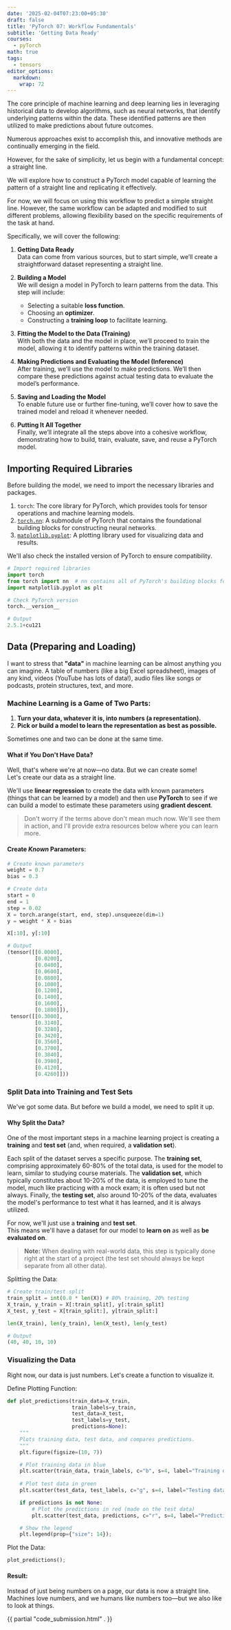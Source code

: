 ```yaml
---
date: '2025-02-04T07:23:00+05:30'
draft: false
title: 'PyTorch 07: Workflow Fundamentals'
subtitle: 'Getting Data Ready'
courses:
  - pyTorch
math: true
tags:
  - tensors
editor_options: 
  markdown: 
    wrap: 72
---
```


The core principle of machine learning and deep learning lies in leveraging historical data to develop algorithms, such as neural networks, that identify underlying patterns within the data. These identified patterns are then utilized to make predictions about future outcomes.

Numerous approaches exist to accomplish this, and innovative methods are continually emerging in the field.

However, for the sake of simplicity, let us begin with a fundamental concept: a straight line.

We will explore how to construct a PyTorch model capable of learning the pattern of a straight line and replicating it effectively.

For now, we will focus on using this workflow to predict a simple straight line. However, the same workflow can be adapted and modified to suit different problems, allowing flexibility based on the specific requirements of the task at hand.

Specifically, we will cover the following:

1. **Getting Data Ready**  
   Data can come from various sources, but to start simple, we’ll create a straightforward dataset representing a straight line.

2. **Building a Model**  
   We will design a model in PyTorch to learn patterns from the data. This step will include:
   - Selecting a suitable **loss function**.
   - Choosing an **optimizer**.
   - Constructing a **training loop** to facilitate learning.

3. **Fitting the Model to the Data (Training)**  
   With both the data and the model in place, we’ll proceed to train the model, allowing it to identify patterns within the training dataset.

4. **Making Predictions and Evaluating the Model (Inference)**  
   After training, we’ll use the model to make predictions. We’ll then compare these predictions against actual testing data to evaluate the model’s performance.

5. **Saving and Loading the Model**  
   To enable future use or further fine-tuning, we’ll cover how to save the trained model and reload it whenever needed.

6. **Putting It All Together**  
   Finally, we’ll integrate all the steps above into a cohesive workflow, demonstrating how to build, train, evaluate, save, and reuse a PyTorch model.

## Importing Required Libraries  

Before building the model, we need to import the necessary libraries and packages.  

1. `torch`: The core library for PyTorch, which provides tools for tensor operations and machine learning models.
2. [`torch.nn`](https://pytorch.org/docs/stable/nn.html): A submodule of PyTorch that contains the foundational building blocks for constructing neural networks.
3. [`matplotlib.pyplot`](https://matplotlib.org/3.5.3/api/_as_gen/matplotlib.pyplot.html): A plotting library used for visualizing data and results.

We'll also check the installed version of PyTorch to ensure compatibility.

```PYTHON
# Import required libraries
import torch
from torch import nn  # nn contains all of PyTorch's building blocks for neural networks
import matplotlib.pyplot as plt

# Check PyTorch version
torch.__version__
```

```PYTHON  
# Output     
2.5.1+cu121
```
## Data (Preparing and Loading)

I want to stress that **"data"** in machine learning can be almost anything you can imagine. A table of numbers (like a big Excel spreadsheet), images of any kind, videos (YouTube has lots of data!), audio files like songs or podcasts, protein structures, text, and more.

### Machine Learning is a Game of Two Parts:

1. **Turn your data, whatever it is, into numbers (a representation).**
2. **Pick or build a model to learn the representation as best as possible.**

Sometimes one and two can be done at the same time.

#### What if You Don't Have Data?

Well, that's where we're at now—no data. But we can create some!  
Let's create our data as a straight line.  

We'll use **linear regression** to create the data with known parameters (things that can be learned by a model) and then use **PyTorch** to see if we can build a model to estimate these parameters using **gradient descent**.

> Don't worry if the terms above don't mean much now. We'll see them in action, and I'll provide extra resources below where you can learn more.

#### Create *Known* Parameters:

```python
# Create known parameters
weight = 0.7
bias = 0.3

# Create data
start = 0
end = 1
step = 0.02
X = torch.arange(start, end, step).unsqueeze(dim=1)
y = weight * X + bias

X[:10], y[:10]
```

```PYTHON
# Output
(tensor([[0.0000],
         [0.0200],
         [0.0400],
         [0.0600],
         [0.0800],
         [0.1000],
         [0.1200],
         [0.1400],
         [0.1600],
         [0.1800]]),
 tensor([[0.3000],
         [0.3140],
         [0.3280],
         [0.3420],
         [0.3560],
         [0.3700],
         [0.3840],
         [0.3980],
         [0.4120],
         [0.4260]]))

```

### Split Data into Training and Test Sets

We've got some data. But before we build a model, we need to split it up.

#### Why Split the Data?

One of the most important steps in a machine learning project is creating a **training** and **test set** (and, when required, a **validation set**).

Each split of the dataset serves a specific purpose. The **training set**, comprising approximately 60-80% of the total data, is used for the model to learn, similar to studying course materials. The **validation set**, which typically constitutes about 10-20% of the data, is employed to tune the model, much like practicing with a mock exam; it is often used but not always. Finally, the **testing set**, also around 10-20% of the data, evaluates the model's performance to test what it has learned, and it is always utilized.

For now, we'll just use a **training** and **test set**.  
This means we'll have a dataset for our model to **learn on** as well as **be evaluated on**.

> **Note:** When dealing with real-world data, this step is typically done right at the start of a project (the test set should always be kept separate from all other data).

Splitting the Data:
```python
# Create train/test split
train_split = int(0.8 * len(X)) # 80% training, 20% testing
X_train, y_train = X[:train_split], y[:train_split]
X_test, y_test = X[train_split:], y[train_split:]

len(X_train), len(y_train), len(X_test), len(y_test)

```
```python
# Output
(40, 40, 10, 10)
```
### Visualizing the Data
Right now, our data is just numbers. Let's create a function to visualize it.

Define Plotting Function:
```python
def plot_predictions(train_data=X_train, 
                     train_labels=y_train, 
                     test_data=X_test, 
                     test_labels=y_test, 
                     predictions=None):
    """
    Plots training data, test data, and compares predictions.
    """
    plt.figure(figsize=(10, 7))

    # Plot training data in blue
    plt.scatter(train_data, train_labels, c="b", s=4, label="Training data")
    
    # Plot test data in green
    plt.scatter(test_data, test_labels, c="g", s=4, label="Testing data")

    if predictions is not None:
        # Plot the predictions in red (made on the test data)
        plt.scatter(test_data, predictions, c="r", s=4, label="Predictions")

    # Show the legend
    plt.legend(prop={"size": 14});
```
Plot the Data:
```python
plot_predictions();
```
#### Result:
Instead of just being numbers on a page, our data is now a straight line. Machines love numbers, and we humans like numbers too—but we also like to look at things.

{{ partial "code_submission.html" . }}
